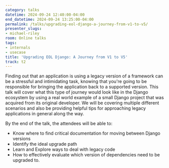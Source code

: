 ```yaml
---
category: talks
datetime: 2024-09-24 12:40:00-04:00
end_datetime: 2024-09-24 13:25:00-04:00
permalink: /talks/upgrading-eol-django-a-journey-from-v1-to-v5/
presenter_slugs:
- michael-riley
room: Online talks
tags:
- internals
- usecase
title: 'Upgrading EOL Django: A Journey from V1 to V5'
track: t2
---
```


Finding out that an application is using a legacy version of a framework can be a stressful and intimidating task, knowing that you're going to be responsible for bringing the application back to a supported version.  This talk will cover what this type of journey would look like in the Django ecosystem by using a real world example of a small Django project that was acquired from its original developer. We will be covering multiple different scenarios and also be providing helpful tips for approaching legacy applications in general along the way.  

By the end of the talk, the attendees will be able to:
- Know where to find critical documentation for moving between Django versions
- Identify the ideal upgrade path
- Learn and Explore ways to deal with legacy code
- How to effectively evaluate which version of dependencies need to be upgraded to.